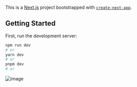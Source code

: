 This is a [Next.js](https://nextjs.org/) project bootstrapped with [`create-next-app`](https://github.com/vercel/next.js/tree/canary/packages/create-next-app).

## Getting Started

First, run the development server:

```bash
npm run dev
# or
yarn dev
# or
pnpm dev
# or
```
![image](https://github.com/Azim-Ahmed/voiceflow/assets/67516192/2aa62e64-edd1-424b-bf54-cf008370d5cf)


